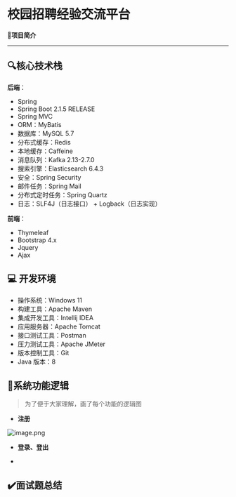 # 校园招聘经验交流平台

📌**项目简介**

> 
---

## 🔍核心技术栈

**后端**：

- Spring
- Spring Boot 2.1.5 RELEASE
- Spring MVC
- ORM：MyBatis
- 数据库：MySQL 5.7
- 分布式缓存：Redis
- 本地缓存：Caffeine
- 消息队列：Kafka 2.13-2.7.0
- 搜索引擎：Elasticsearch 6.4.3
- 安全：Spring Security
- 邮件任务：Spring Mail
- 分布式定时任务：Spring Quartz
- 日志：SLF4J（日志接口） + Logback（日志实现）

**前端**：

- Thymeleaf
- Bootstrap 4.x
- Jquery
- Ajax

## 💻 开发环境

- 操作系统：Windows 11
- 构建工具：Apache Maven
- 集成开发工具：Intellij IDEA
- 应用服务器：Apache Tomcat
- 接口测试工具：Postman
- 压力测试工具：Apache JMeter
- 版本控制工具：Git
- Java 版本：8

## 🧷系统功能逻辑
> 为了便于大家理解，画了每个功能的逻辑图
- **注册**

![image.png](https://s2.loli.net/2023/03/26/kJfFZoS2Tjpt8q7.png)

- **登录、登出**


- 



## ✔️面试题总结

